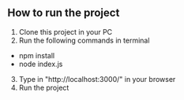 ## How to run the project
1. Clone this project in your PC
2. Run the following commands in terminal
  - npm install
  - node index.js
3. Type in "http://localhost:3000/" in your browser
4. Run the project

